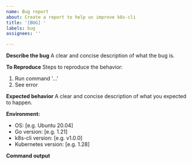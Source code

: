 ```yaml
---
name: Bug report
about: Create a report to help us improve k8s-cli
title: '[BUG] '
labels: bug
assignees: ''

---
```


**Describe the bug**
A clear and concise description of what the bug is.

**To Reproduce**
Steps to reproduce the behavior:
1. Run command '...'
2. See error

**Expected behavior**
A clear and concise description of what you expected to happen.

**Environment:**
- OS: [e.g. Ubuntu 20.04]
- Go version: [e.g. 1.21]
- k8s-cli version: [e.g. v1.0.0]
- Kubernetes version: [e.g. 1.28]

**Command output**